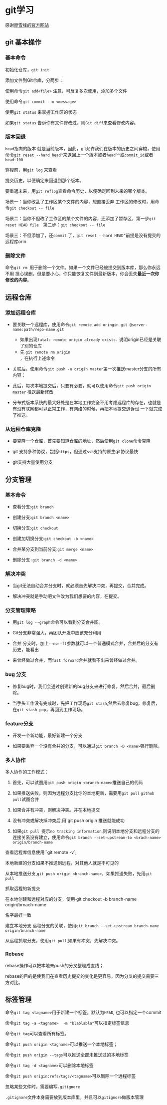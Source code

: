 # git学习

感谢[廖雪峰的官方网站](https://www.liaoxuefeng.com/wiki/896043488029600)

## git 基本操作

### 基本命令

初始化仓库，`git init`

添加文件到Git仓库，分两步：

使用命令`git add<file>`  注意，可反复多次使用，添加多个文件

使用命令`git commit - m <message>`   

使用`git status`  来掌握工作区的状态

如果`git status` 告诉你有文件修改过，则`Git diff`来查看修改内容。

### 版本回退

`head`指向的版本 就是当前版本，因此，git允许我们在版本的历史之间穿梭，使用命令`git reset --hard head^`来退回上一个版本或者`head^^`或`commit_id`或者`head~100`

穿梭前，用`git log` 来查看

提交历史，以便确定来回退到那个版本。

要重返未来，用`git reflog`查看命令历史，以便确定回到未来的哪个版本。

场景一：当你改乱了工作区某个文件的内容，想直接丢弃 工作区的修改时，用命令`git checkout -- file` 

场景二：当你不但改了工作区的某个文件的内容，还添加了暂存区，第一步`git reset HEAD file  `第二步：`git checkout -- file` 

场景三：不但添加了，还`commit` 了，`git reset --hard HEAD^`前提是没有提交的远程库orin

### 删除文件

命令`git rm `用于删除一个文件。如果一个文件已经被提交到版本库，那么你永远不用 担心误删，但是要小心，你只能恢复文件到最新版本，你会丢失**最近一次你修改的内容**。



## 远程仓库

 ### 添加远程仓库

- 要关联一个远程库，使用命令`git remote add oringin git @server-name:path/repo-name.git`
  + 如果出现`fatal: remote origin already exists.`  说明origin已经是关联了别的仓库
  + 先  `git remote rm origin                                                          ` ，在执行上述命令

- 关联后，使用命令`git push -u origin master`第一次推送master分支的所有内容；

- 此后，每次本地提交后，只要有必要，就可以使用命令`git push origin master` 推送最新修改

- 分布式版本系统的最大好处是在本地工作完全不用考虑远程库的存在，也就是有没有联网都可以正常工作，有网络的时候，再把本地提交退诉讼 一下就完成了推送。

### 从远程仓库克隆

- 要克隆一个仓库，首先要知道仓库的地址，然后使用`git clone`命令克隆

- git 支持多种协议，包括`https`，但通过`ssh`支持的原生git协议最快

- git支持大量使用分支

## 分支管理


### 基本命令

- 查看分支:`git branch`

- 创建分支:`git branch <name>`

- 切换分支:`git checkout`

- 创建加切换分支:`git checkout -b <name>`

- 合并某分支到当前分支:`git merge <name>`

- 删除分支 :`git branch -d <name>`

### 解决冲突

- 当git无法自动合并分支时，就必须首先解决冲突，再提交，合并完成。

- 解决冲突就是手动吧文件改为我们想要的内容，在提交。

### 分支管理策略

- 用`git log --graph`命令可以看到分支合并图。

- Git分支非常强大，再团队开发中应该充分利用

- 合并 分支时，加上`--no--ff`参数就可以一个普通模式合并，合并后的分支有历史，能看出

- 来曾经做过合并，而`fast forward`合并就看不出来曾经做过合并。

### bug 分支

- 修复bug时，我们会通过创建新的bug分支来进行修复，然后合并，最后删除。

- 当手头工作没有完成时，先把工作现场`git stash`,然后去修复bug，修复后，在`git stash pop`，再回到工作现场。

### feature分支

- 开发一个新功能，最好新建一个分支

- 如果要丢弃一个没有合并的分支，可以通过`git branch -D <name>`强行删除。

### 多人协作

多人协作的工作模式：

1. 首先，可以试图用`git push origin <branch-name>`推送自己的代码

2. 如果推送失败，则因为远程分支比你的本地更新，需要用`git pull` `github pull`试图合并

3. 如果合并有冲突，则解决冲突。并在本地提交

4. 没有冲突或解决掉冲突后,用`git push origin <branch-name>推送就能成功

5. 如果`git pull `提示`no tracking information`,则说明本地分支和远程分支的连接关系没有建立，使用命令`git branch --set-upstream-to <brach-name> origin/branch-name`


查看远程库信息使用``git remote -v`;

本地新建的分支如果不推送到远程，对其他人就是不可见的

从本地推送分支,`git push origin <branch-name>`，如果推送失败，先用`git pull`

抓取远程的新提交

在本地创建和远程对应的分支，使用·git checkout -b branch-name origin/brnach-name

名字最好一致

建立本地分支 远程分支的关联，使用`git branch --set-upstream branch-name origin/branch-name`

从远程抓取分支，使用`git pull`,如果有冲突，先解决冲突。

### Rebase

rebase操作可以把本地未push的分叉整理成直线；

rebase的目的是使我们在查看历史提交的变化是更容易，因为分叉的提交需要三方对比。

## 标签管理

命令`git tag <tagname>`用于新建一个标签，默认为`HEAD`, 也可以指定一个commit

命令`git tag -a <tagname>  -m "blablabla"`可以指定标签信息

命令`git tag`可以查看所有标签。

命令`git push origin <tagname>`可以推送一个本地标签；

命令`git push origin --tags`可以推送全部未推送过的本地标签

命令`git tag -d <tagname>`可以删除本地标签

命令`git push origin:refs/tags/<tagname>`可以删除一个远程标签

忽略某些文件时，需要编写`.gitignore`

`.gitignore`文件本身需要放到版本库里，并且可以`gitignore`做版本管理





